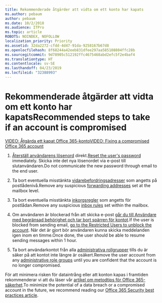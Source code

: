 ```yaml
---
title: Rekommenderade åtgärder att vidta om ett konto har kapats
ms.author: pebaum
author: pebaum
ms.date: 10/2/2018
ms.audience: ITPro
ms.topic: article
ROBOTS: NOINDEX, NOFOLLOW
localization_priority: Priority
ms.assetid: 32da2272-cfdd-4d47-91da-9258167b67d8
ms.openlocfilehash: 8f68244a42eeb831dfee297aa585108804ffc28b
ms.sourcegitcommit: 9d78905c512192ffc4675468abd2efc5f2e4baf4
ms.translationtype: HT
ms.contentlocale: sv-SE
ms.lasthandoff: 04/23/2019
ms.locfileid: "32388993"
---
```

# <a name="recommended-steps-to-take-if-an-account-is-compromised"></a><span data-ttu-id="2f5c0-102">Rekommenderade åtgärder att vidta om ett konto har kapats</span><span class="sxs-lookup"><span data-stu-id="2f5c0-102">Recommended steps to take if an account is compromised</span></span>

[<span data-ttu-id="2f5c0-103">VIDEO: Åtgärda ett kapat Office 365-konto</span><span class="sxs-lookup"><span data-stu-id="2f5c0-103">VIDEO: Fixing a compromised Office 365 account</span></span>](https://www.microsoft.com/videoplayer/embed/RE2jvOb?pid=ocpVideo0-innerdiv-oneplayer&amp;postJsllMsg=true&amp;maskLevel=20&amp;autoplay=true)
  
1. <span data-ttu-id="2f5c0-104">[Återställ användarens lösenord](https://support.office.com/article/7a5d073b-7fae-4aa5-8f96-9ecd041aba9c) direkt.</span><span class="sxs-lookup"><span data-stu-id="2f5c0-104">[Reset the user's password](https://support.office.com/article/7a5d073b-7fae-4aa5-8f96-9ecd041aba9c) immediately.</span></span> <span data-ttu-id="2f5c0-105">Skicka inte det nya lösenordet via e-post till slutanvändaren.</span><span class="sxs-lookup"><span data-stu-id="2f5c0-105">Do not communicate the new password through email to the end user.</span></span> 
    
2. <span data-ttu-id="2f5c0-106">Ta bort eventuella misstänkta [vidarebefordringsadresser](https://support.office.com/article/ab5eb117-0f22-4fa7-a662-3a6bdb0add74) som angetts på postlådenivå.</span><span class="sxs-lookup"><span data-stu-id="2f5c0-106">Remove any suspicious [forwarding addresses](https://support.office.com/article/ab5eb117-0f22-4fa7-a662-3a6bdb0add74) set at the mailbox level.</span></span> 
    
3. <span data-ttu-id="2f5c0-107">Ta bort eventuella misstänkta [inkorgsregler](https://support.office.com/article/1433E3A0-7FB0-4999-B536-50E05CB67FED) som angetts för postlådan.</span><span class="sxs-lookup"><span data-stu-id="2f5c0-107">Remove any suspicious [inbox rules](https://support.office.com/article/1433E3A0-7FB0-4999-B536-50E05CB67FED) set within the mailbox.</span></span> 
    
4. <span data-ttu-id="2f5c0-108">Om användaren är blockerad från att skicka e-post [går du till Användare med begränsad behörighet och tar bort spärren för kontot](https://protection.office.com/?hash=/restrictedusers).</span><span class="sxs-lookup"><span data-stu-id="2f5c0-108">If the user is blocked from sending email, [go to the Restricted Users to unblock the account](https://protection.office.com/?hash=/restrictedusers).</span></span> <span data-ttu-id="2f5c0-109">När det är gjort bör användaren kunna skicka meddelanden igen inom en timme.</span><span class="sxs-lookup"><span data-stu-id="2f5c0-109">Once done, the user should be able to resume sending messages within 1 hour.</span></span>
    
5. <span data-ttu-id="2f5c0-110">Ta bort användarkontot från alla [administrativa rollgrupper](https://support.office.com/article/eac4d046-1afd-4f1a-85fc-8219c79e1504) tills du är säker på att kontot inte längre är osäkert.</span><span class="sxs-lookup"><span data-stu-id="2f5c0-110">Remove the user account from any [administrative role groups](https://support.office.com/article/eac4d046-1afd-4f1a-85fc-8219c79e1504) until you are confident that the account is no longer compromised.</span></span> 
    
<span data-ttu-id="2f5c0-111">För att minimera risken för dataintrång eller att konton kapas i framtiden rekommenderar vi att du läser vår [artikel om metodtips för Office 365-säkerhet](https://support.office.com/article/9295e396-e53d-49b9-ae9b-0b5828cdedc3).</span><span class="sxs-lookup"><span data-stu-id="2f5c0-111">To minimize the potential of a data breach or a compromised account in the future, we recommend reading our [Office 365 Security best practices article](https://support.office.com/article/9295e396-e53d-49b9-ae9b-0b5828cdedc3).</span></span>
  


